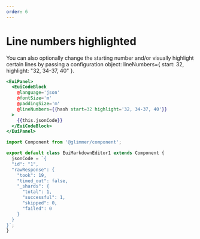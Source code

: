 ```yaml
---
order: 6
---
```


# Line numbers highlighted

<EuiText>
  <p>
    You can also optionally change the starting number and/or visually highlight certain lines by passing a configuration object: <EuiCode>lineNumbers={ start: 32, highlight: "32, 34-37, 40" }</EuiCode>.
  </p>
</EuiText>

```hbs template
<EuiPanel>
  <EuiCodeBlock
    @language='json'
    @fontSize='m'
    @paddingSize='m'
    @lineNumbers={{hash start=32 highlight='32, 34-37, 40'}}
  >
    {{this.jsonCode}}
  </EuiCodeBlock>
</EuiPanel>
```

```javascript component
import Component from '@glimmer/component';

export default class EuiMarkdownEditor1 extends Component {
  jsonCode = `{
  "id": "1",
  "rawResponse": {
    "took": 19,
    "timed_out": false,
    "_shards": {
      "total": 1,
      "successful": 1,
      "skipped": 0,
      "failed": 0
    }
  }
}`;
}
```
